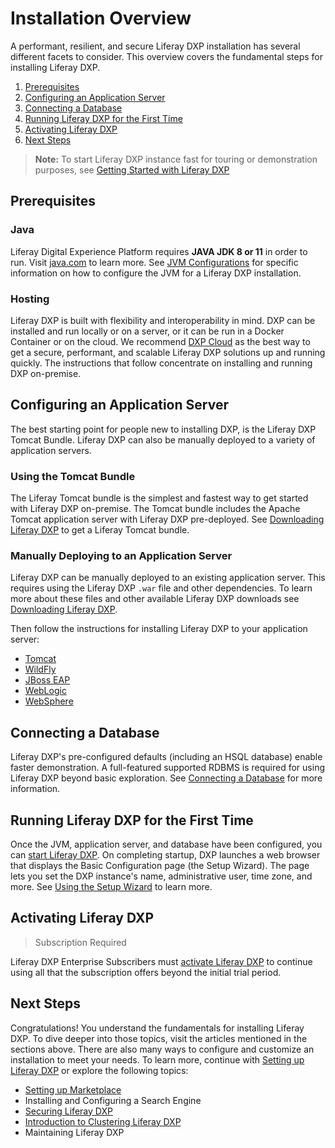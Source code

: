 # Installation Overview

A performant, resilient, and secure Liferay DXP installation has several different facets to consider. This overview covers the fundamental steps for installing Liferay DXP.

1. [Prerequisites](#prerequisites)
1. [Configuring an Application Server](#configuring-an-application-server)
1. [Connecting a Database](#connecting-a-database)
1. [Running Liferay DXP for the First Time](#running-liferay-dxp-for-the-first-time)
1. [Activating Liferay DXP](#activating-liferay-dxp)
1. [Next Steps](#next-steps)

> **Note:** To start Liferay DXP instance fast for touring or demonstration purposes, see [Getting Started with Liferay DXP](./01-getting-started-with-liferay-dxp.md)

## Prerequisites

### Java

Liferay Digital Experience Platform requires **JAVA JDK 8 or 11** in order to run. Visit [java.com](https://www.java.com/) to learn more. See [JVM Configurations](../14-reference/05-jvm-configurations.md) for specific information on how to configure the JVM for a Liferay DXP installation.

### Hosting

Liferay DXP is built with flexibility and interoperability in mind. DXP can be installed and run locally or on a server, or it can be run in a Docker Container or on the cloud. We recommend [DXP Cloud](https://learn.liferay.com/dxp-cloud-latest/index.html) as the best way to get a secure, performant, and scalable Liferay DXP solutions up and running quickly. The instructions that follow concentrate on installing and running DXP on-premise.

## Configuring an Application Server

The best starting point for people new to installing DXP, is the Liferay DXP Tomcat Bundle. Liferay DXP can also be manually deployed to a variety of application servers.

### Using the Tomcat Bundle

The Liferay Tomcat bundle is the simplest and fastest way to get started with Liferay DXP on-premise. The Tomcat bundle includes the Apache Tomcat application server with Liferay DXP pre-deployed. See [Downloading Liferay DXP](./03-downloading-liferay-dxp.md) to get a Liferay Tomcat bundle.

### Manually Deploying to an Application Server

Liferay DXP can be manually deployed to an existing application server. This requires using the Liferay DXP `.war` file and other dependencies. To learn more about these files and other available Liferay DXP downloads see [Downloading Liferay DXP](./03-downloading-liferay-dxp.md).

Then follow the instructions for installing Liferay DXP to your application server:

 * [Tomcat](./01-installing-liferay-on-an-application-server/01-installing-liferay-on-tomcat.md)
 * [WildFly](./01-installing-liferay-on-an-application-server/02-installing-liferay-on-wildfly.md)
 * [JBoss EAP](./01-installing-liferay-on-an-application-server/03-installing-liferay-on-jboss-eap.md)
 * [WebLogic](./01-installing-liferay-on-an-application-server/04-installing-liferay-on-weblogic.md)
 * [WebSphere](./01-installing-liferay-on-an-application-server/05-installing-liferay-on-websphere.md)

## Connecting a Database

Liferay DXP's pre-configured defaults (including an HSQL database) enable faster demonstration. A full-featured supported RDBMS is required for using Liferay DXP beyond basic exploration. See [Connecting a Database](./04-connecting-a-database.md) for more information.

## Running Liferay DXP for the First Time

Once the JVM, application server, and database have been configured, you can [start Liferay DXP](./05-running-liferay-dxp-for-the-first-time.md). On completing startup, DXP launches a web browser that displays the Basic Configuration page (the Setup Wizard). The page lets you set the DXP instance's name, administrative user, time zone, and more. See [Using the Setup Wizard](./06-using-the-setup-wizard.md) to learn more.

## Activating Liferay DXP

> Subscription Required

Liferay DXP Enterprise Subscribers must [activate Liferay DXP](./08-activating-liferay-dxp.md) to continue using all that the subscription offers beyond the initial trial period.

## Next Steps

Congratulations! You understand the fundamentals for installing Liferay DXP. To dive deeper into those topics, visit the articles mentioned in the sections above. There are also many ways to configure and customize an installation to meet your needs. To learn more, continue with [Setting up Liferay DXP](../02-setting-up-liferay-dxp/01-config-overview.md) or explore the following topics:

* [Setting up Marketplace](./10-setting-up-marketplace.md)
* Installing and Configuring a Search Engine
* [Securing Liferay DXP](../05-securing-liferay/01-securing-liferay.md)
* [Introduction to Clustering Liferay DXP](../02-setting-up-liferay-dxp/configuring-clustering-for-high-availability/01-introduction-to-clustering-liferay-dxp.md)
* Maintaining Liferay DXP
